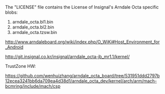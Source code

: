 The "LICENSE" file contains the License of Insignal's Arndale Octa
specific blobs:

1. arndale_octa.bl1.bin
2. arndale_octa.bl2.bin
3. arndale_octa.tzsw.bin


http://www.arndaleboard.org/wiki/index.php/O_WiKi#Host_Environment_for_Android

http://git.insignal.co.kr/insignal/arndale_octa-jb_mr1.1/kernel/



TrustZone HW:


https://github.com/wenhuizhang/arndale_octa_board/tree/531951ddd2797b12ecea3241bb6da709ea4d38d1/arndale_octa_dev/kernel/arch/arm/mach-bcmring/include/mach/csp

